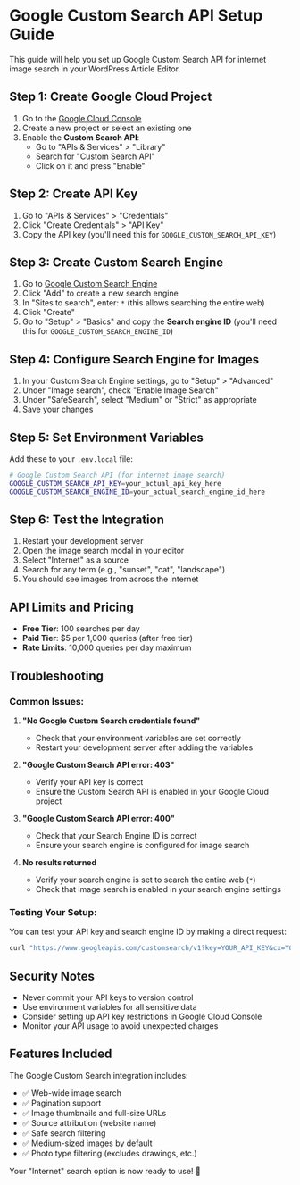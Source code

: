 # Google Custom Search API Setup Guide

This guide will help you set up Google Custom Search API for internet image search in your WordPress Article Editor.

## Step 1: Create Google Cloud Project

1. Go to the [Google Cloud Console](https://console.cloud.google.com/)
2. Create a new project or select an existing one
3. Enable the **Custom Search API**:
   - Go to "APIs & Services" > "Library"
   - Search for "Custom Search API"
   - Click on it and press "Enable"

## Step 2: Create API Key

1. Go to "APIs & Services" > "Credentials"
2. Click "Create Credentials" > "API Key"
3. Copy the API key (you'll need this for `GOOGLE_CUSTOM_SEARCH_API_KEY`)

## Step 3: Create Custom Search Engine

1. Go to [Google Custom Search Engine](https://cse.google.com/cse/)
2. Click "Add" to create a new search engine
3. In "Sites to search", enter: `*` (this allows searching the entire web)
4. Click "Create"
5. Go to "Setup" > "Basics" and copy the **Search engine ID** (you'll need this for `GOOGLE_CUSTOM_SEARCH_ENGINE_ID`)

## Step 4: Configure Search Engine for Images

1. In your Custom Search Engine settings, go to "Setup" > "Advanced"
2. Under "Image search", check "Enable Image Search"
3. Under "SafeSearch", select "Medium" or "Strict" as appropriate
4. Save your changes

## Step 5: Set Environment Variables

Add these to your `.env.local` file:

```bash
# Google Custom Search API (for internet image search)
GOOGLE_CUSTOM_SEARCH_API_KEY=your_actual_api_key_here
GOOGLE_CUSTOM_SEARCH_ENGINE_ID=your_actual_search_engine_id_here
```

## Step 6: Test the Integration

1. Restart your development server
2. Open the image search modal in your editor
3. Select "Internet" as a source
4. Search for any term (e.g., "sunset", "cat", "landscape")
5. You should see images from across the internet

## API Limits and Pricing

- **Free Tier**: 100 searches per day
- **Paid Tier**: $5 per 1,000 queries (after free tier)
- **Rate Limits**: 10,000 queries per day maximum

## Troubleshooting

### Common Issues:

1. **"No Google Custom Search credentials found"**
   - Check that your environment variables are set correctly
   - Restart your development server after adding the variables

2. **"Google Custom Search API error: 403"**
   - Verify your API key is correct
   - Ensure the Custom Search API is enabled in your Google Cloud project

3. **"Google Custom Search API error: 400"**
   - Check that your Search Engine ID is correct
   - Ensure your search engine is configured for image search

4. **No results returned**
   - Verify your search engine is set to search the entire web (`*`)
   - Check that image search is enabled in your search engine settings

### Testing Your Setup:

You can test your API key and search engine ID by making a direct request:

```bash
curl "https://www.googleapis.com/customsearch/v1?key=YOUR_API_KEY&cx=YOUR_SEARCH_ENGINE_ID&q=test&searchType=image&num=1"
```

## Security Notes

- Never commit your API keys to version control
- Use environment variables for all sensitive data
- Consider setting up API key restrictions in Google Cloud Console
- Monitor your API usage to avoid unexpected charges

## Features Included

The Google Custom Search integration includes:

- ✅ Web-wide image search
- ✅ Pagination support
- ✅ Image thumbnails and full-size URLs
- ✅ Source attribution (website name)
- ✅ Safe search filtering
- ✅ Medium-sized images by default
- ✅ Photo type filtering (excludes drawings, etc.)

Your "Internet" search option is now ready to use! 🎉
